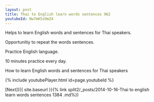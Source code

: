 ```yaml
---
layout: post
title: Thai to English learn words sentences 962 
youtubeId: Nw7mK5zOmZ4
---
```

 
 
Helps to learn English words and sentences for Thai speakers.

Opportunitiy to repeat the words sentences. 

Practice English language. 
 
10 minutes practice every day. 
 
How to learn English words and sentences for Thai speakers 
 
{% include youtubePlayer.html id=page.youtubeId %}
 
 
[Next]({{ site.baseurl }}{% link  split2/_posts/2014-10-16-Thai to english learn words sentences 1384 .md%})
 

